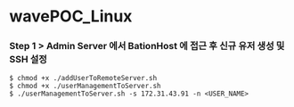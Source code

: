 # wavePOC_Linux


### Step 1 > Admin Server 에서 BationHost 에 접근 후 신규 유저 생성 및 SSH 설정

```console
$ chmod +x ./addUserToRemoteServer.sh
$ chmod +x ./userManagementToServer.sh
$ ./userManagementToServer.sh -s 172.31.43.91 -n <USER_NAME>
```

